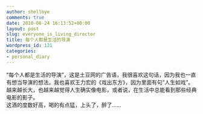 ```yaml
---
author: shellbye
comments: true
date: 2010-06-24 16:13:52+00:00
layout: post
slug: everyone_is_living_director
title: 每个人都是生活的导演
wordpress_id: 121
categories:
- personal_diary
---
```


“每个人都是生活的导演”，这是土豆网的广告语，我很喜欢这句话，因为我也一直有想当导演的想法。我也喜欢王力宏的《戏出东方》，因为里面有句“人生如戏”。越来越长大，也越来越觉得人生确实像电影，或者说，在生活中总能看到那些经典电影的影子。  
这酒的度数好高，喝的有点猛，上头了，醉了……
